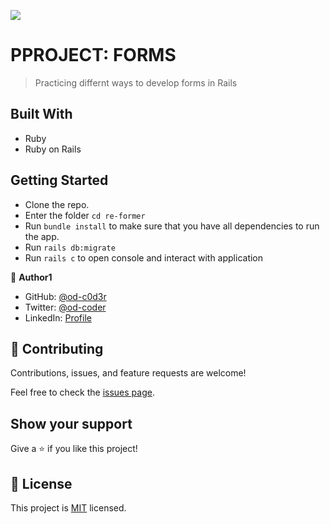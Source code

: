 ![](https://img.shields.io/badge/Microverse-blueviolet)

# PPROJECT: FORMS

> Practicing differnt ways to develop forms in Rails


## Built With

- Ruby
- Ruby on Rails


## Getting Started

- Clone the repo.
- Enter the folder `cd re-former` 
- Run `bundle install` to make sure that you have all dependencies to run the app.
- Run `rails db:migrate` 
- Run `rails c` to open console and interact with application

👤 **Author1**

- GitHub: [@od-c0d3r](https://github.com/od-c0d3r)
- Twitter: [@od-coder](https://twitter.com/od_coder)
- LinkedIn: [Profile](https://linkedin.com/in/omarrashad)


## 🤝 Contributing

Contributions, issues, and feature requests are welcome!

Feel free to check the [issues page](../../issues/).

## Show your support

Give a ⭐️ if you like this project!

## 📝 License

This project is [MIT](./LICENSE) licensed.